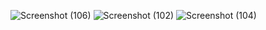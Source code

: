 ![Screenshot (106)](https://github.com/Anish0099/dashboard_antiphishing/assets/109581121/eb1d8b47-f8a4-4b61-b3a7-57f4a2a26a33)
![Screenshot (102)](https://github.com/Anish0099/dashboard_antiphishing/assets/109581121/e1340857-6c9a-4583-a960-f7d6abf5e1ad)
![Screenshot (104)](https://github.com/Anish0099/dashboard_antiphishing/assets/109581121/fb382cad-7a7c-4581-b687-18409aa2e1c0)
